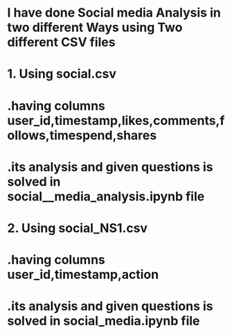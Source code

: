 # I have done Social media Analysis in two different Ways using Two different CSV files 
# 1. Using social.csv
# .having columns user_id,timestamp,likes,comments,follows,timespend,shares
# .its analysis and given questions is solved in social__media_analysis.ipynb file
# 2. Using social_NS1.csv 
# .having columns user_id,timestamp,action 
# .its analysis and given questions is solved in social_media.ipynb file
